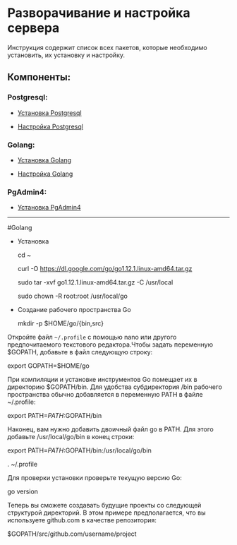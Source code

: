 # Разворачивание и настройка сервера

Инструкция содержит список всех пакетов, которые необходимо установить, их установку и настройку.

## Компоненты:
### Postgresql:

- [Установка Postgresql](#Postgresql)

- [Настройка Postgresql](#Postgresql)

### Golang:

- [Установка Golang](#Golang)

- [Настройка Golang](#Golang)

### PgAdmin4:
- [Установка PgAdmin4](#PgAdmin4)

----

#Golang

- Установка

    cd ~
  
  curl -O https://dl.google.com/go/go1.12.1.linux-amd64.tar.gz
  
  sudo tar -xvf go1.12.1.linux-amd64.tar.gz -C /usr/local
  
  sudo chown -R root:root /usr/local/go
  
- Создание рабочего пространства Go

  mkdir -p $HOME/go/{bin,src}
  
Откройте файл `~/.profile` с помощью nano или другого предпочитаемого текстового редактора.Чтобы задать переменную $GOPATH, добавьте в файл следующую строку:

  export GOPATH=$HOME/go
  
При компиляции и установке инструментов Go помещает их в директорию $GOPATH/bin. Для удобства субдиректория /bin рабочего пространства обычно добавляется в переменную PATH в файле ~/.profile:

  export PATH=$PATH:$GOPATH/bin

Наконец, вам нужно добавить двоичный файл go в PATH. Для этого добавьте /usr/local/go/bin в конец строки:

  export PATH=$PATH:$GOPATH/bin:/usr/local/go/bin

  . ~/.profile
  
Для проверки установки проверьте текущую версию Go:

  go version

Теперь вы сможете создавать будущие проекты со следующей структурой директорий. В этом примере предполагается, что вы используете github.com в качестве репозитория:

  $GOPATH/src/github.com/username/project



